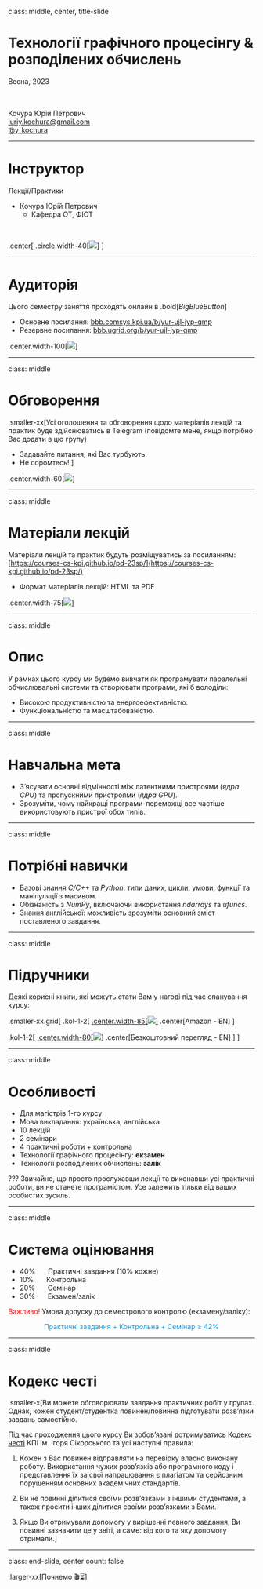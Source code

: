 class: middle, center, title-slide 
<br>
# Технології графічного процесінгу & розподілених обчислень

Весна, 2023

<br><br>
Кочура Юрій Петрович<br>
[iuriy.kochura@gmail.com](mailto:iuriy.kochura@gmail.com) <br>
<a href="https://t.me/y_kochura">@y_kochura</a> <br>


---

# Інструктор

Лекції/Практики
- Кочура Юрій Петрович
  - Кафедра ОТ, ФІОТ

<br>

.center[
.circle.width-40[![](figures/course-details/ykochura.png)]
]

---

# Аудиторія

Цього семестру заняття проходять онлайн в .bold[*BigBlueButton*] 
- Основне посилання:  [bbb.comsys.kpi.ua/b/yur-ujl-jyp-qmp](https://bbb.comsys.kpi.ua/b/yur-ujl-jyp-qmp)
- Резервне посилання: [bbb.ugrid.org/b/yur-ujl-jyp-qmp](https://bbb.ugrid.org/b/yur-ujl-jyp-qmp)

.center.width-100[![](figures/course-details/bbb.png)]

---

class: middle

# Обговорення

.smaller-xx[Усі оголошення та обговорення щодо матеріалів лекцій та практик буде здійснюватись в Telegram (повідомте мене, якщо потрібно Вас додати в цю групу)

- Задавайте питання, які Вас турбують. 
- Не соромтесь!
]

.center.width-60[![](figures/course-details/telegram.png)]

---

class: middle 

# Матеріали лекцій

Матеріали лекцій та практик будуть розміщуватись за посиланням: [https://courses-cs-kpi.github.io/pd-23sp/](https://courses-cs-kpi.github.io/pd-23sp/)

- Формат матеріалів лекцій: HTML та PDF


.center.width-75[![](figures/course-details/github.png)]

---


class: middle

# Опис

У рамках цього курсу ми будемо вивчати як програмувати паралельнi обчислювальнi системи та створювати програми, якi б володiли:

- Високою продуктивнiстю та енергоефективнiстю.
- Функцiональнiстю та масштабованiстю.

---


class: middle

# Навчальна мета

- З’ясувати основнi вiдмiнностi мiж латентними пристроями (*ядра CPU*) та пропускними пристроями (*ядра GPU*). 
- Зрозумiти, чому найкращi програми-переможцi все частiше використовують пристрої обох типiв.

---

class: middle

# Потрібні навички

- Базовi знання *C/C++* та *Python*: типи даних, цикли, умови, функцiї та манiпуляцiї з масивом. 
- Обiзнанiсть з *NumPy*, включаючи використання *ndarrays* та *ufuncs*.
- Знання англiйської: можливiсть зрозумiти основний змiст поставленого завдання.

---


class: middle

# Підручники

 Деякі корисні книги, які можуть стати Вам у нагоді під час опанування курсу:

.smaller-xx.grid[
.kol-1-2[
[.center.width-85[![](figures/course-details/programming-massively-parallel-processors-kirk.png)]](https://www.amazon.com/Programming-Massively-Parallel-Processors-Hands/dp/0128119861/ref=sr_1_fkmr0_2?crid=2YR2Y8FMYMZRB&keywords=Programming+Massively+Parallel+Processors%3A+A+Hands-on+Approach+3rd+Edition&qid=1643962972&s=books&sprefix=programming+massively+parallel+processors+a+hands-on+approach+3rd+edition+%2Cstripbooks-intl-ship%2C171&sr=1-2-fkmr0)
.center[Amazon - EN]
]


.kol-1-2[
[.center.width-80[![](figures/course-details/parallel-and-high-performance-computing-robey.png)]](https://livebook.manning.com/book/parallel-and-high-performance-computing/chapter-1/69)
.center[Безкоштовний перегляд - EN]
  ]
]

---


class: middle

# Особливості

- Для магiстрiв 1-го курсу
- Мова викладання: українська, англiйська
- 10 лекцій
- 2 семінари
- 4 практичнi роботи + контрольна 
- Технології графічного процесінгу: **екзамен**
- Технології розподілених обчислень: **залік**

???
 Звичайно, що просто прослухавши лекції та виконавши усі практичні роботи, ви не станете програмістом. Усе залежить тільки від ваших особистих зусиль.
  
---


class: middle

# Система оцінювання

- 40% &nbsp;&emsp; Практичнi завдання (10% кожне)
- 10% &nbsp;&emsp; Контрольна
- 20% &nbsp;&emsp; Семінар
- 30% &nbsp;&emsp; Екзамен/залік

<font color="red">
Важливо!</font> Умова допуску до семестрового контролю (екзамену/заліку):

<font color="&0a9cee"><p align="center"> 
 Практичнi завдання + Контрольна + Семінар ≥ 42%
</p>
</font>

---

class: middle

# Кодекс честі

.smaller-x[Ви можете обговорювати завдання практичних робiт у групах. Однак, кожен студент/студентка повинен/повинна пiдготувати розв’язки завдань самостiйно.

Пiд час проходження цього курсу Ви зобов’язанi дотримуватись [Кодекс честi](https://kpi.ua/code) КПI iм. Iгоря Сiкорського та усi наступнi правила:

  1. Кожен з Вас повинен вiдправляти на перевiрку власно виконану роботу. Використання чужих розв’язкiв або програмного коду i представлення їх за свої напрацювання є плагiатом та серйозним порушенням основних академiчних стандартiв.
  1. Ви не повиннi дiлитися своїми розв’язками з iншими студентами, а також просити iнших дiлитися своїми розв’язками з Вами.

  1. Якщо Ви отримували допомогу у вирiшеннi певного завдання, Ви повиннi зазначити це у звiтi, а саме: вiд кого та яку допомогу отримали.]

---


class: end-slide, center
count: false

.larger-xx[Почнемо 🎬⏳] 